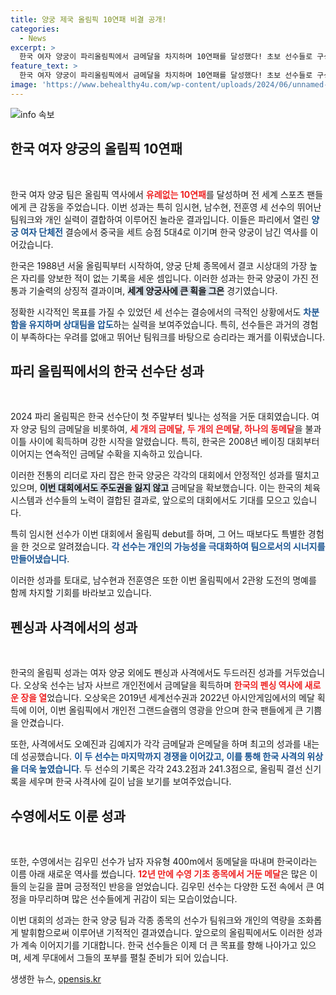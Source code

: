 ```yaml
---
title: 양궁 제국 올림픽 10연패 비결 공개!
categories:
  - News
excerpt: >
  한국 여자 양궁이 파리올림픽에서 금메달을 차지하며 10연패를 달성했다! 초보 선수들로 구성된 팀이 중국을 꺾고 감격적인 승리를 거머쥐며, 한국은 올림픽 첫 주말에 금메달 3개 쾌조의 출발을 알렸다.
feature_text: >
  한국 여자 양궁이 파리올림픽에서 금메달을 차지하며 10연패를 달성했다! 초보 선수들로 구성된 팀이 중국을 꺾고 감격적인 승리를 거머쥐며, 한국은 올림픽 첫 주말에 금메달 3개 쾌조의 출발을 알렸다.
image: 'https://www.behealthy4u.com/wp-content/uploads/2024/06/unnamed-file.png'
---
```


<p><img src="https://www.behealthy4u.com/wp-content/uploads/2024/06/unnamed-file.png" alt="info 속보" /></p>

<h2 data-ke-size="size26">한국 여자 양궁의 올림픽 10연패</h2>

<p data-ke-size="size16">&nbsp;</p>

<p>한국 여자 양궁 팀은 올림픽 역사에서 <b><span style="color: #ee2323;">유례없는 10연패</span></b>를 달성하며 전 세계 스포츠 팬들에게 큰 감동을 주었습니다. 이번 성과는 특히 임시현, 남수현, 전훈영 세 선수의 뛰어난 팀워크와 개인 실력이 결합하여 이루어진 놀라운 결과입니다. 이들은 파리에서 열린 <b><span style="color: #1a5490;">양궁 여자 단체전</span></b> 결승에서 중국을 세트 승점 5대4로 이기며 한국 양궁이 남긴 역사를 이어갔습니다. </p>

<p>한국은 1988년 서울 올림픽부터 시작하여, 양궁 단체 종목에서 결코 시상대의 가장 높은 자리를 양보한 적이 없는 기록을 세운 셈입니다. 이러한 성과는 한국 양궁이 가진 전통과 기술력의 상징적 결과이며, <b><span style="background-color: #21538527;">세계 양궁사에 큰 획을 그은</span></b> 경기였습니다.</p>

<p>정확한 시각적인 목표를 가질 수 있었던 세 선수는 결승에서의 극적인 상황에서도 <b><span style="color: #1a5490;">차분함을 유지하며 상대팀을 압도</span></b>하는 실력을 보여주었습니다. 특히, 선수들은 과거의 경험이 부족하다는 우려를 없애고 뛰어난 팀워크를 바탕으로 승리라는 쾌거를 이뤄냈습니다.</p>

<h2 data-ke-size="size26">파리 올림픽에서의 한국 선수단 성과</h2>

<p data-ke-size="size16">&nbsp;</p>

<p>2024 파리 올림픽은 한국 선수단이 첫 주말부터 빛나는 성적을 거둔 대회였습니다. 여자 양궁 팀의 금메달을 비롯하여, <b><span style="color: #ee2323;">세 개의 금메달, 두 개의 은메달, 하나의 동메달</span></b>을 불과 이틀 사이에 획득하며 강한 시작을 알렸습니다. 특히, 한국은 2008년 베이징 대회부터 이어지는 연속적인 금메달 수확을 지속하고 있습니다.</p>

<p>이러한 전통의 리더로 자리 잡은 한국 양궁은 각각의 대회에서 안정적인 성과를 떨치고 있으며, <b><span style="background-color: #21538527;">이번 대회에서도 주도권을 잃지 않고</span></b> 금메달을 확보했습니다. 이는 한국의 체육 시스템과 선수들의 노력이 결합된 결과로, 앞으로의 대회에서도 기대를 모으고 있습니다.</p>

<p>특히 임시현 선수가 이번 대회에서 올림픽 debut를 하며, 그 어느 때보다도 특별한 경험을 한 것으로 알려졌습니다. <b><span style="color: #1a5490;">각 선수는 개인의 가능성을 극대화하여 팀으로서의 시너지를 만들어냈습니다</span></b>. </p>

<p>이러한 성과를 토대로, 남수현과 전훈영은 또한 이번 올림픽에서 2관왕 도전의 명예를 함께 차지할 기회를 바라보고 있습니다.</p>

<h2 data-ke-size="size26">펜싱과 사격에서의 성과</h2>

<p data-ke-size="size16">&nbsp;</p>

<p>한국의 올림픽 성과는 여자 양궁 외에도 펜싱과 사격에서도 두드러진 성과를 거두었습니다. 오상욱 선수는 남자 사브르 개인전에서 금메달을 획득하며 <b><span style="color: #ee2323;">한국의 펜싱 역사에 새로운 장을 열</span></b>었습니다. 오상욱은 2019년 세계선수권과 2022년 아시안게임에서의 메달 획득에 이어, 이번 올림픽에서 개인전 그랜드슬램의 영광을 안으며 한국 팬들에게 큰 기쁨을 안겼습니다.</p>

<p>또한, 사격에서도 오예진과 김예지가 각각 금메달과 은메달을 하며 최고의 성과를 내는 데 성공했습니다. <b><span style="color: #1a5490;">이 두 선수는 마지막까지 경쟁을 이어갔고, 이를 통해 한국 사격의 위상을 더욱 높였습니다</span></b>. 두 선수의 기록은 각각 243.2점과 241.3점으로, 올림픽 결선 신기록을 세우며 한국 사격사에 길이 남을 보기를 보여주었습니다.</p>

<h2 data-ke-size="size26">수영에서도 이룬 성과</h2>

<p data-ke-size="size16">&nbsp;</p>

<p>또한, 수영에서는 김우민 선수가 남자 자유형 400m에서 동메달을 따내며 한국이라는 이름 아래 새로운 역사를 썼습니다. <b><span style="color: #ee2323;">12년 만에 수영 기초 종목에서 거둔 메달</span></b>은 많은 이들의 눈길을 끌며 긍정적인 반응을 얻었습니다. 김우민 선수는 다양한 도전 속에서 큰 여정을 마무리하며 많은 선수들에게 귀감이 되는 모습이었습니다.</p>

<p>이번 대회의 성과는 한국 양궁 팀과 각종 종목의 선수가 팀워크와 개인의 역량을 조화롭게 발휘함으로써 이루어낸 기적적인 결과였습니다. 앞으로의 올림픽에서도 이러한 성과가 계속 이어지기를 기대합니다. 한국 선수들은 이제 더 큰 목표를 향해 나아가고 있으며, 세계 무대에서 그들의 포부를 펼칠 준비가 되어 있습니다.</p>
생생한 뉴스, <a href="https://opensis.kr" rel="dofollow">opensis.kr</a>


